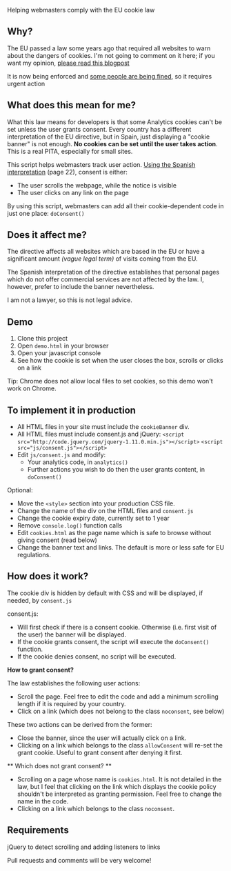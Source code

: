 Helping webmasters comply with the EU cookie law

Why?
----

The EU passed a law some years ago that required all websites to warn about the dangers of cookies. I'm not going to comment
on it here; if you want my opinion, [please read this blogpost](http://cfenollosa.com/blog/the-ignorant-eu-cookie-law.html)

It is now being enforced and [some people are being fined](http://www.elperiodico.com/es/noticias/redes/primer-procedimiento-sancionador-espana-por-incumplimiento-ley-cookies-2610349), so it requires urgent action

What does this mean for me?
---------------------------

What this law means for developers is that some Analytics cookies can't be set unless the user grants consent. Every country has a different interpretation of the EU directive, but in Spain,
just displaying a "cookie banner" is not enough. **No cookies can be set until the user takes action**. This is a real PITA, especially for small sites.

This script helps webmasters track user action.
[Using the Spanish interpretation](http://www.agpd.es/portalwebAGPD/canaldocumentacion/publicaciones/common/Guias/Guia_Cookies.pdf) (page 22), consent is either: 

- The user scrolls the webpage, while the notice is visible
- The user clicks on any link on the page

By using this script, webmasters can add all their cookie-dependent code in just one place: `doConsent()`

Does it affect me?
------------------

The directive affects all websites which are based in the EU or have a significant amount *(vague legal term)* of 
visits coming from the EU.

The Spanish interpretation of the directive establishes that personal pages which do 
not offer commercial services are not affected by the law. I, however, prefer to include the banner nevertheless.

I am not a lawyer, so this is not legal advice.

Demo
----

1. Clone this project
2. Open `demo.html` in your browser
3. Open your javascript console
4. See how the cookie is set when the user closes the box, scrolls or clicks on a link

Tip: Chrome does not allow local files to set cookies, so this demo won't work on Chrome.


To implement it in production
-----------------------------

- All HTML files in your site must include the `cookieBanner` div.
- All HTML files must include consent.js and jQuery: 
`<script src="http://code.jquery.com/jquery-1.11.0.min.js"></script>`
`<script src="js/consent.js"></script>`
- Edit `js/consent.js` and modify:
    - Your analytics code, in `analytics()`
    - Further actions you wish to do then the user grants content, in `doConsent()`

Optional:
- Move the `<style>` section into your production CSS file.
- Change the name of the div on the HTML files and `consent.js`
- Change the cookie expiry date, currently set to 1 year
- Remove `console.log()` function calls
- Edit `cookies.html` as the page name which is safe to browse without giving consent (read below)
- Change the banner text and links. The default is more or less safe for EU regulations.


How does it work?
-----------------

The cookie div is hidden by default with CSS and will be displayed, if needed, by `consent.js`

consent.js:

- Will first check if there is a consent cookie. Otherwise (i.e. first visit of the user) the banner will be displayed.
- If the cookie grants consent, the script will execute the `doConsent()` function.
- If the cookie denies consent, no script will be executed.

**How to grant consent?**

The law establishes the following user actions:

- Scroll the page. Feel free to edit the code and add a minimum scrolling length if it is required by your country.
- Click on a link (which does not belong to the class `noconsent`, see below)

These two actions can be derived from the former:

- Close the banner, since the user will actually click on a link.
- Clicking on a link which belongs to the class `allowConsent` will re-set the grant cookie. Useful to grant consent after denying it first.

** Which does not grant consent? **

- Scrolling on a page whose name is `cookies.html`. It is not detailed in the law, but I feel that clicking on the link
which displays the cookie policy shouldn't be interpreted as granting permission. Feel free to change the name in the code.
- Clicking on a link which belongs to the class `noconsent`.


Requirements
------------

jQuery to detect scrolling and adding listeners to links


Pull requests and comments will be very welcome!
